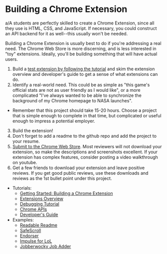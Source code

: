 # Building a Chrome Extension

a/A students are perfectly skilled to create a Chrome Extension, since all they use is HTML, CSS, and JavaScript. If necessary, you could construct an API backend for it as well--this usually won't be needed.

Building a Chrome Extension is usually best to do if you're addressing a real need. The Chrome Web Store is more discerning, and is less interested in "toy" extensions. Ideally, you'll be building something that will have actual users.

1. Build a [test extension by following the tutorial][tutorial] and skim the extension overview and developer's guide to get a sense of what extensions can do.
2. Identify a real-world need. This could be as simple as "this game's official stats are not as user friendly as I would like", or a more complicated "I've always wanted to be able to synchronize the background of my Chrome homepage to NASA launches".
  * Remember that this project should take 15-20 hours. Choose a project that is simple enough to complete in that time, but complicated or useful enough to impress a potential employer.
3. Build the extension!
4. Don't forget to add a readme to the github repo and add the project to your resume.  
5. [Submit to the Chrome Web Store](https://developer.chrome.com/webstore/publish).  Most reviewers will not download your extension, so make the descriptions and screenshots excellent.  If your extension has complex features, consider posting a video walkthrough on youtube.
6. Get a few friends to download your extension and leave positive reviews. If you get good public reviews, use these downloads and reviews as the 1st bullet point under this project.

* Tutorials:
  * [Getting Started: Building a Chrome Extension][tutorial]
  * [Extensions Overview](https://developer.chrome.com/extensions/overview)
  * [Debugging Tutorial](https://developer.chrome.com/extensions/tut_debugging)
  * [Chrome APIs](https://developer.chrome.com/extensions/api_index)
  * [Developer's Guide](https://developer.chrome.com/extensions/devguide)
* Examples:
  * [Readable Readme](https://github.com/edabot/readable-readme)
  * [SafeScroll](https://github.com/ksalehi/SafeScroll)
  * [Endorser](https://github.com/Tonyhliu/Endorser)
  * [Impulse for LoL](https://github.com/mattyshen/impulse)
  * [Jobberwocky Job Adder](https://github.com/timhwang21/jobberwocky-job-adder)

[tutorial]: https://developer.chrome.com/extensions/getstarted
